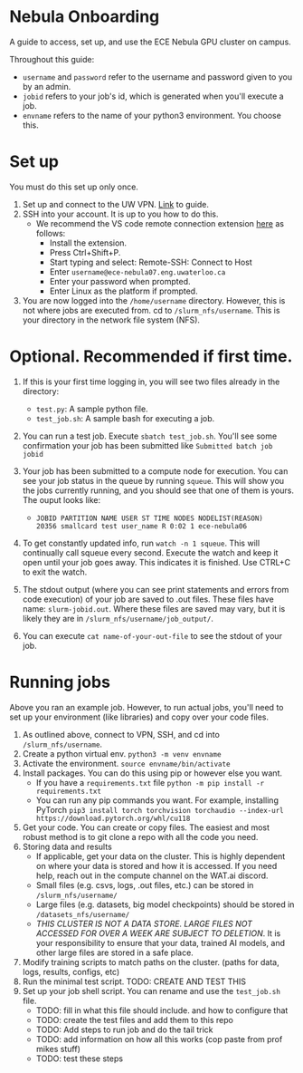 # Nebula Onboarding
A guide to access, set up, and use the ECE Nebula GPU cluster on campus.

Throughout this guide:
- `username` and `password` refer to the username and password given to you by an admin.
- `jobid` refers to your job's id, which is generated when you'll execute a job.
- `envname` refers to the name of your python3 environment. You choose this.


# Set up
You must do this set up only once.
1. Set up and connect to the UW VPN. [Link](https://uwaterloo.ca/mechanical-mechatronics-engineering-information-technology/virtual-private-network-vpn) to guide.
2. SSH into your account. It is up to you how to do this.
    * We recommend the VS code remote connection extension [here](https://code.visualstudio.com/docs/remote/ssh) as follows:
        * Install the extension.
        * Press Ctrl+Shift+P.
        * Start typing and select: Remote-SSH: Connect to Host
        * Enter `username@ece-nebula07.eng.uwaterloo.ca`
        * Enter your password when prompted.
        * Enter Linux as the platform if prompted.
3. You are now logged into the `/home/username` directory. However, this is not where jobs are executed from. cd to `/slurm_nfs/username`. This is your directory in the network file system (NFS). 

  
# Optional. Recommended if first time.
1. If this is your first time logging in, you will see two files already in the directory:
    * `test.py`: A sample python file.
    * `test_job.sh`: A sample bash for executing a job.
2. You can run a test job. Execute `sbatch test_job.sh`. You'll see some confirmation your job has been submitted like `Submitted batch job jobid`
3. Your job has been submitted to a compute node for execution. You can see your job status in the queue by running `squeue`. This will show you the jobs currently running, and you should see that one of them is yours. The ouput looks like:
    * ```text
      JOBID PARTITION NAME USER ST TIME NODES NODELIST(REASON)
      20356 smallcard test user_name R 0:02 1 ece-nebula06
      ```
4. To get constantly updated info, run `watch -n 1 squeue`. This will continually call squeue every second. Execute the watch and keep it open until your job goes away. This indicates it is finished. Use CTRL+C to exit the watch.

5. The stdout output (where you can see print statements and errors from code execution) of your job are saved to .out files. These files have name: `slurm-jobid.out`. Where these files are saved may vary, but it is likely they are in `/slurm_nfs/username/job_output/`.
6. You can execute `cat name-of-your-out-file` to see the stdout of your job.

# Running jobs
Above you ran an example job. However, to run actual jobs, you'll need to set up your environment (like libraries) and copy over your code files.
1. As outlined above, connect to VPN, SSH, and cd into `/slurm_nfs/username`.
2. Create a python virtual env. `python3 -m venv envname`
3. Activate the environment. `source envname/bin/activate`
4. Install packages. You can do this using pip or however else you want.
    * If you have a `requirements.txt` file `python -m pip install -r requirements.txt`
    * You can run any pip commands you want. For example, installing PyTorch `pip3 install torch torchvision torchaudio --index-url https://download.pytorch.org/whl/cu118`
5. Get your code. You can create or copy files. The easiest and most robust method is to git clone a repo with all the code you need.
6. Storing data and results
    * If applicable, get your data on the cluster. This is highly dependent on where your data is stored and how it is accessed. If you need help, reach out in the compute channel on the WAT.ai discord.
    * Small files (e.g. csvs, logs, .out files, etc.) can be stored in `/slurm_nfs/username/`
    * Large files (e.g. datasets, big model checkpoints) should be stored in `/datasets_nfs/username/`
    * *THIS CLUSTER IS NOT A DATA STORE. LARGE FILES NOT ACCESSED FOR OVER A WEEK ARE SUBJECT TO DELETION*. It is your responsibility to ensure that your data, trained AI models, and other large files are stored in a safe place.
8. Modify training scripts to match paths on the cluster. (paths for data, logs, results, configs, etc)
9. Run the minimal test script. TODO: CREATE AND TEST THIS
10. Set up your job shell script. You can rename and use the `test_job.sh` file.
    * TODO: fill in what this file should include. and how to configure that
    * TODO: create the test files and add them to this repo
    * TODO: Add steps to run job and do the tail trick
    * TODO: add information on how all this works (cop paste from prof mikes stuff)
    * TODO: test these steps

